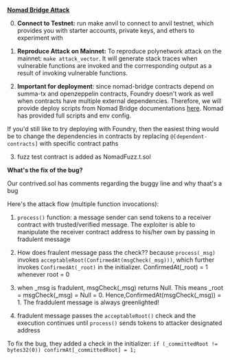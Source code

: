 **[Nomad Bridge Attack](https://www.coinbase.com/blog/nomad-bridge-incident-analysis)**

0. **Connect to Testnet:** run make anvil to connect to anvil testnet, which provides you with starter accounts, private keys,  and ethers to experiment with

1. **Reproduce Attack on Mainnet:** To reproduce polynetwork attack on the mainnet: `make attack_vector`. It will generate stack traces when vulnerable functions are invoked and the corrresponding output as a result of invoking vulnerable functions.

2. **Important for deployment**: since nomad-bridge contracts depend on summa-tx and openzeppelin contracts, Foundry doesn't work as
well when contracts have multiple external dependencies. Therefore, we will provide deploy scripts from Nomad Bridge documentations
[here](https://github.com/nomad-xyz/monorepo/tree/main/packages/deploy). Nomad has provided full scripts and env config. 

If you'd still like to try deploying with Foundry, then the easiest thing would be to change the dependencies in contracts by replacing 
`@[dependent-contracts]` with specific contract paths

3. fuzz test contract is added as NomadFuzz.t.sol


**What's the fix of the bug?**

Our contrived.sol has comments regarding the buggy line and why thaat's a bug

Here's the attack flow (multiple function invocations): 

1. `process()` function: a message sender can send tokens to a receiver contract with trusted/verified message. The exploiter
is able to manipulate the receiver contract address to his/her own by passing in fradulent message

2. How does fraulent message pass the check?? because  `process(_msg)` invokes `acceptableRoot(ConfirmedAt(msgCheck(_msg)))`, which further invokes `ConfirmedAt(_root)`
in the initializer. ConfirmedAt(_root) = 1 whenever root = 0

3. when _msg is fradulent, msgCheck(_msg) returns Null. This means _root = msgCheck(_msg) = Null = 0. Hence,ConfirmedAt(msgCheck(_msg)) = 1. The fraddulent message is always greenlighted!

4. fradulent message passes the `acceptableRoot()` check and the execution continues until  `process()` sends tokens to attacker designated address 

To fix the bug, they added a check in the initializer: `if (_committedRoot != bytes32(0)) confirmAt[_committedRoot] = 1;`
